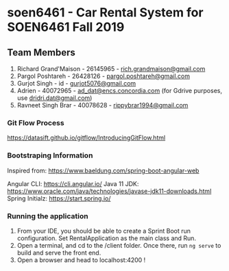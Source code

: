 # soen6461 - Car Rental System for SOEN6461 Fall 2019

## Team Members
1. Richard Grand'Maison - 26145965 - rich.grandmaison@gmail.com
1. Pargol Poshtareh - 26428126 - pargol.poshtareh@gmail.com
1. Gurjot Singh - id - gurjot5076@gmail.com
1. Adrien - 40072965 - ad_dat@encs.concordia.com (for Gdrive purposes, use dridri.dat@gmail.com)
1. Ravneet Singh Brar - 40078628 - rippybrar1994@gmail.com


### Git Flow Process

https://datasift.github.io/gitflow/IntroducingGitFlow.html

### Bootstraping Information

Inspired from: https://www.baeldung.com/spring-boot-angular-web

Angular CLI: https://cli.angular.io/
Java 11 JDK: https://www.oracle.com/java/technologies/javase-jdk11-downloads.html
Spring Initialz: https://start.spring.io/


###  Running the application

1. From your IDE, you should be able to create a Sprint Boot run configuration. Set RentalApplication as the main class and Run.
1. Open a terminal, and cd to the /client folder. Once there, run `ng serve` to build and serve the front end.
1. Open a browser and head to localhost:4200 !
